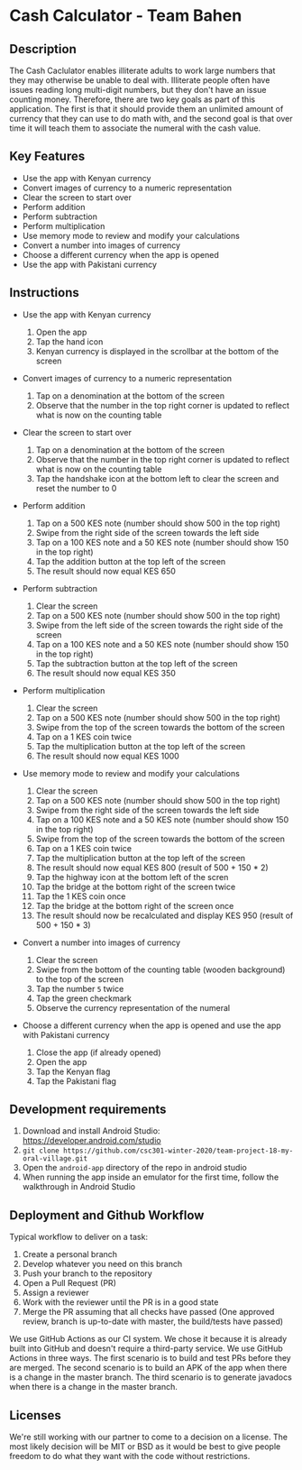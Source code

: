 # Cash Calculator - Team Bahen

## Description 

The Cash Caclulator enables illiterate adults to work large numbers that they may otherwise be unable to deal with.
Illiterate people often have issues reading long multi-digit numbers, but they don't have an issue counting money.
Therefore, there are two key goals as part of this application. The first is that it should provide them an unlimited amount
of currency that they can use to do math with, and the second goal is that over time it will teach them to associate the numeral with
the cash value.

## Key Features
 * Use the app with Kenyan currency
 * Convert images of currency to a numeric representation
 * Clear the screen to start over
 * Perform addition
 * Perform subtraction
 * Perform multiplication
 * Use memory mode to review and modify your calculations
 * Convert a number into images of currency
 * Choose a different currency when the app is opened
 * Use the app with Pakistani currency

## Instructions

 * Use the app with Kenyan currency
   1. Open the app
   2. Tap the hand icon
   3. Kenyan currency is displayed in the scrollbar at the bottom of the screen
 
 * Convert images of currency to a numeric representation
   1. Tap on a denomination at the bottom of the screen
   2. Observe that the number in the top right corner is updated to reflect what is now on the counting table
   
 * Clear the screen to start over
   1. Tap on a denomination at the bottom of the screen
   2. Observe that the number in the top right corner is updated to reflect what is now on the counting table
   3. Tap the handshake icon at the bottom left to clear the screen and reset the number to 0
 
 * Perform addition
   1. Tap on a 500 KES note (number should show 500 in the top right)
   2. Swipe from the right side of the screen towards the left side
   3. Tap on a 100 KES note and a 50 KES note (number should show 150 in the top right)
   4. Tap the addition button at the top left of the screen
   5. The result should now equal KES 650
   
 * Perform subtraction
   1. Clear the screen
   2. Tap on a 500 KES note (number should show 500 in the top right)
   3. Swipe from the left side of the screen towards the right side of the screen
   4. Tap on a 100 KES note and a 50 KES note (number should show 150 in the top right)
   5. Tap the subtraction button at the top left of the screen
   6. The result should now equal KES 350
   
 * Perform multiplication
   1. Clear the screen
   2. Tap on a 500 KES note (number should show 500 in the top right)
   3. Swipe from the top of the screen towards the bottom of the screen
   4. Tap on a 1 KES coin twice
   5. Tap the multiplication button at the top left of the screen
   6. The result should now equal KES 1000
   
 * Use memory mode to review and modify your calculations
   1. Clear the screen
   2. Tap on a 500 KES note (number should show 500 in the top right)
   3. Swipe from the right side of the screen towards the left side
   4. Tap on a 100 KES note and a 50 KES note (number should show 150 in the top right)
   5. Swipe from the top of the screen towards the bottom of the screen
   6. Tap on a 1 KES coin twice
   7. Tap the multiplication button at the top left of the screen
   8. The result should now equal KES 800 (result of 500 + 150 * 2)
   9. Tap the highway icon at the bottom left of the scren
   10. Tap the bridge at the bottom right of the screen twice
   11. Tap the 1 KES coin once
   12. Tap the bridge at the bottom right of the screen once
   13. The result should now be recalculated and display KES 950 (result of 500 + 150 * 3)
   
 * Convert a number into images of currency
   1. Clear the screen
   2. Swipe from the bottom of the counting table (wooden background) to the top of the screen
   3. Tap the number `5` twice
   4. Tap the green checkmark
   5. Observe the currency representation of the numeral
   
 * Choose a different currency when the app is opened and use the app with Pakistani currency
   1. Close the app (if already opened)
   2. Open the app
   3. Tap the Kenyan flag
   4. Tap the Pakistani flag
   
 ## Development requirements
   1. Download and install Android Studio: https://developer.android.com/studio
   2. `git clone https://github.com/csc301-winter-2020/team-project-18-my-oral-village.git`
   3. Open the `android-app` directory of the repo in android studio
   4. When running the app inside an emulator for the first time, follow the walkthrough in Android Studio
 
 ## Deployment and Github Workflow

 Typical workflow to deliver on a task:
  1. Create a personal branch
  2. Develop whatever you need on this branch
  3. Push your branch to the repository
  4. Open a Pull Request (PR)
  5. Assign a reviewer
  6. Work with the reviewer until the PR is in a good state
  7. Merge the PR assuming that all checks have passed (One approved review, branch is up-to-date with master, the build/tests have passed)
  
  We use GitHub Actions as our CI system. We chose it because it is already built into GitHub and doesn't require a third-party service.
  We use GitHub Actions in three ways. The first scenario is to build and test PRs before they are merged. The second scenario is to
  build an APK of the app when there is a change in the master branch. The third scenario is to generate javadocs when there is a change
  in the master branch.

 ## Licenses 

We're still working with our partner to come to a decision on a license. The most likely decision will be MIT or BSD as it would be best to give people
freedom to do what they want with the code without restrictions.
